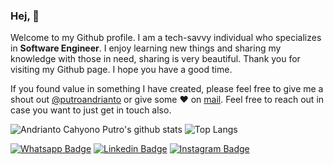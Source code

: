 ### Hej, 👋

Welcome to my Github profile.
I am a tech-savvy individual who specializes in <b>Software Engineer</b>. I enjoy learning new things and sharing my knowledge with those in need, sharing is very beautiful.
Thank you for visiting my Github page. I hope you have a good time.

If you found value in something I have created, please feel free to give me a shout out [@putroandrianto](https://twitter.com/putroandrianto/) or give some ♥ on [mail](mailto:andri.c.putro@gmail.com). Feel free to reach out in case you want to just get in touch also.


![Andrianto Cahyono Putro's github stats](https://github-readme-stats.vercel.app/api?username=putroandrianto&hide=contribs,prs&show_icons=true&hide_border=true&title_color=000)
![Top Langs](https://github-readme-stats.vercel.app/api/top-langs/?username=putroandrianto&layout=compact&hide_border=true)


[![Whatsapp Badge](https://img.shields.io/badge/WhatsApp-25D366?style=for-the-badge&logo=whatsapp&logoColor=white)](https://api.whatsapp.com/send?phone=62816663942&text=Hi%20Andrianto%20Putro)
[![Linkedin Badge](https://img.shields.io/badge/LinkedIn-0077B5?style=for-the-badge&logo=linkedin&logoColor=white)](https://www.linkedin.com/in/putroandrianto/)
[![Instagram Badge](https://img.shields.io/badge/Instagram-E4405F?style=for-the-badge&logo=instagram&logoColor=white)](https://www.instagram.com/putroandrianto/)

